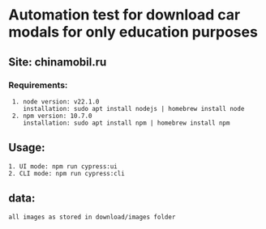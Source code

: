 # Automation test for download car modals for only education purposes

## Site: chinamobil.ru

### Requirements:
     1. node version: v22.1.0
        installation: sudo apt install nodejs | homebrew install node
     2. npm version: 10.7.0
        installation: sudo apt install npm | homebrew install npm
    
## Usage:
    1. UI mode: npm run cypress:ui
    2. CLI mode: npm run cypress:cli

## data:
    all images as stored in download/images folder